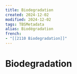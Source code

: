 ```yaml
---
title: Biodegradation
created: 2024-12-02
modified: 2024-12-02
tags: TBSMetadata
alias: Biodégradation
french:
- "[[2110 Biodegradation]]"
---
```

# Biodegradation
